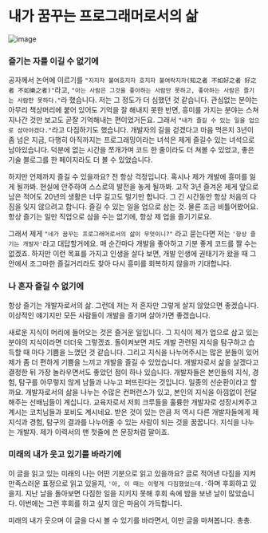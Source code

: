 # 내가 꿈꾸는 프로그래머로서의 삶

![image](https://user-images.githubusercontent.com/66253212/196306931-3d3777db-cb5f-43b7-862a-16cbeb4ff55e.png)

### 즐기는 자를 이길 수 없기에

공자께서 논어에 이르기를 `"지지자 불여호지자 호지자 불여락지자(知之者 不如好之者 好之者 不如樂之者)"`라고, `"아는 사람은 그것을 좋아하는 사람만 못하고, 좋아하는 사람은 즐기는 사람만 못하다."`라 했습니다. 저는 그 정도가 더 심했던 것 같습니다. 관심없는 분야는 아무리 책상머리에 붙어 있어도 기억을 잘 해내지 못한 반면, 흥미를 가지는 분야는 스쳐 지나간 것만 보고도 곧잘 기억해내는 편이었거든요. 그래서 `"내가 즐길 수 있는 일을 업으로 삼아야겠다."`라고 다짐하기도 했습니다. 개발자의 길을 걷겠다고 마음 먹은지 3년이 좀 넘은 지금, 다행히 아직까지는 프로그래밍이라는 녀석은 제게 즐길수 있는 녀석으로 남아있습니다. 덕분에 없는 시간을 쪼개가며 코드 한 줄이라도 더 쳐볼 수 있었고, 좋은 기술 블로그를 한 페이지라도 더 볼 수 있었습니다.

하지만 언제까지 즐길 수 있을까요? 전 항상 걱정입니다. 혹시나 제가 개발에 흥미를 잃게 될까봐. 현실에 안주하여 스스로의 발전을 놓게 될까봐. 고작 3년 즐겨온 제게 앞으로 남은 적어도 20년의 생활은 너무 길고도 멀기만 합니다. 그 긴 시간동안 항상 처음의 다짐을 잊지 않으려고 합니다. 즐길 수 있는 일을 업으로 삼는 것. 물론 조금 비틀어봤어요. 항상 즐기는 일만 직업으로 삼을 수는 없기에, 항상 제 업을 즐기기로요.

그래서 제게 `"네가 꿈꾸는 프로그래머로서의 삶이 무엇이니?"` 라고 묻는다면 저는 `'항상 즐기는 개발자'`라고 대답할거에요. 매 순간마다 개발을 좋아하고 기분 좋게 코드를 짤 수는 없겠죠. 하지만 이런 목표를 가지고 인생을 살다 보면, 개발 인생에 권태기가 왔을 때 그 안에서 조그마한 즐길거리라도 찾아 다시 흥미를 회복하지 않을까 기대합니다.

### 나 혼자 즐길 수 없기에

항상 즐기는 개발자로서의 삶. 그런데 저는 저 혼자만 그렇게 살지 않았으면 좋겠습니다. 이상적인 얘기지만 모든 사람들이 개발을 즐기며 살아가면 좋겠습니다. 

새로운 지식이 머리에 들어오는 것은 즐거운 일입니다. 그 지식이 제가 업으로 삼고 있는 분야의 지식이라면 더더욱 그렇겠죠. 돌이켜보면 저도 개발 관련된 지식을 탐구하고 습득할 때 마다 기쁨을 느꼈던 것 같습니다. 그리고 지식을 나누어주시는 많은 분들이 있어 제가 좀 더 편하게 기쁨을 느끼고 개발을 즐길 수 있었습니다. 개발자로서 삶을 살겠다고 결정한 뒤 가장 놀라우면서도 좋았던 점이 하나 있습니다. 개발자들은 본인들의 지식, 경험, 탐구를 아무렇지 않게 남들과 나누고 퍼뜨린다는 것입니다. 일종의 선순환이라고 할까요. 개발자로서의 삶을 나누는 수많은 컨퍼런스가 있고, 본인의 지식을 아낌없이 전달해주는 선배님들이 계십니다. 교육자로서 저희 크루들을 훌륭한 개발자로 성장시켜주고 계시는 코치님들과 포비도 계시네요. 받은 것이 있는 만큼 저 역시 다른 개발자들에게 제 지식과 경험, 탐구의 결과를 나누어줄 수 있는 사람이 되는 것을 꿈꿉니다. 지식을 나누는 개발자. 제가 이력서의 맨 첫줄에 쓴 문장처럼 말이죠.

### 미래의 내가 웃고 있기를 바라기에

이 글을 읽고 있는 미래의 나는 어떤 기분으로 읽고 있을까요? 글로 적어낸 다짐을 지켜 만족스러운 표정으로 읽고 있을지, `'아, 이 때는 이렇게 다짐했었는데.'`하며 후회하고 있을지. 지난 날을 돌아보면 다짐한 일을 지키지 못해 후회 속에 밤을 보낸 날이 많았습니다. 이번에는 그런 후회를 하고 싶지 않은 마음이 가득합니다.

미래의 내가 웃으며 이 글을 다시 볼 수 있기를 바라면서, 이만 글을 마쳐봅니다. 총총.
